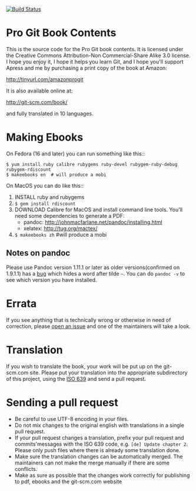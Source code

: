 [![Build Status](https://secure.travis-ci.org/progit/progit.png?branch=master)](https://travis-ci.org/progit/progit)

# Pro Git Book Contents

This is the source code for the Pro Git book contents.  It is licensed under
the Creative Commons Attribution-Non Commercial-Share Alike 3.0 license.  I
hope you enjoy it, I hope it helps you learn Git, and I hope you'll support
Apress and me by purchasing a print copy of the book at Amazon:

http://tinyurl.com/amazonprogit

It is also available online at:

http://git-scm.com/book/

and fully translated in 10 languages.

# Making Ebooks

On Fedora (16 and later) you can run something like this::

    $ yum install ruby calibre rubygems ruby-devel rubygem-ruby-debug rubygem-rdiscount
    $ makeebooks en  # will produce a mobi

On MacOS you can do like this::
	
1. INSTALL ruby and rubygems
2. `$ gem install rdiscount`
3. DOWNLOAD Calibre for MacOS and install command line tools. You'll need some dependencies to generate a PDF:
    * pandoc: http://johnmacfarlane.net/pandoc/installing.html
    * xelatex: http://tug.org/mactex/
4. `$ makeebooks zh` #will produce a mobi

## Notes on pandoc

Please use Pandoc version 1.11.1 or later as older versions(confirmed on 1.9.1.1) has a [bug](https://github.com/jgm/pandoc/issues/964) which hides a word after tilde `~`.  You can do `pandoc -v` to see which version you have installed.

# Errata

If you see anything that is technically wrong or otherwise in need of
correction, please [open an issue](https://github.com/progit/progit/issues/new) and one of the maintainers will take a look.


# Translation

If you wish to translate the book, your work will be put up on the 
git-scm.com site.  Please put your translation into the appropriate
subdirectory of this project, using the 
[ISO 639](http://en.wikipedia.org/wiki/List_of_ISO_639-1_codes) 
and send a pull request.

# Sending a pull request

* Be careful to use UTF-8 encoding in your files.
* Do not mix changes to the original english with translations in a single pull request.
* If your pull request changes a translation, prefix your pull request and commits'messages with the ISO 639 code, e.g. `[de] Update chapter 2`. Please only push files where there is already some translation done.
* Make sure the translation changes can be automatically merged. The maintainers can not make the merge manually if there are some conflicts.
* Make as sure as possible that the changes work correctly for publishing to pdf, ebooks and the git-scm.com website
